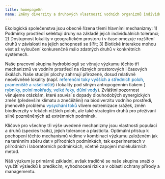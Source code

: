 ```yaml
---
title: homepageEn
name: Změny diverzity a druhových vlastností vodních organizmů individuální tolerance, dlouhodobé trendy a prostorová variabilita
---
```

Ekologická společenstva jsou obecně řízena třemi hlavními mechanizmy: 1) Podmínky
prostředí selektují druhy na základě jejich individuálních tolerancí; 2) Dostupnost
lokality v geografickém prostoru i v čase omezuje rozšíření druhů v závislosti na jejich
schopnosti se šířit; 3) Biotické interakce mohou vést až vyloučení konkurenčně málo
zdatných druhů v konkrétních systémech.

Naše pracovní skupina hydrobiologů se věnuje výzkumu těchto tří mechanizmů ve vodním
prostředí na různých prostorových i časových škálách. Naše studijní plochy zahrnují
přirozené, dosud relativně neovlivněné lokality (např.
<span style='color:#0868ac'> referenční toky vyšších a středních poloh, prameniště a rašeliniště</span>) i
lokality pod silným antropogenním tlakem (
<span style='color:#0868ac'>rybníky, polní mokřady, velké řeky, důlní vody</span>). Zvláštní pozornost věnujeme
otázkám, které souvisí s dopady dlouhodobých synergických změn (především klimatu a
znečištění) na biodiverzitu vodního prostředí, jmenovitě problému
<span style='color:#0868ac'> vysychání toků</span> vlivem extremizace srážek, změn biodiverzity v řekách nižších
poloh, ale také strategiím druhů pro přežívání silně pozměněných až extrémních podmínek.

Klíčové pro všechny tři výše uvedené mechanizmy jsou vlastnosti populací a druhů (species
traits), jejich tolerance a plasticita. Optimální přístup k pochopení těchto mechanismů
vidíme v kombinaci výzkumu založeném jak na terénním sběru dat v přírodních podmínkách,
tak experimentech v přírodních i laboratorních podmínkách, včetně zapojení molekulárních
metod.

Náš výzkum je primárně základní, avšak tradičně se naše skupina snaží o využití výsledků k
predikcím, vyhodnocení rizik a v oblasti ochrany přírody a managementu.
